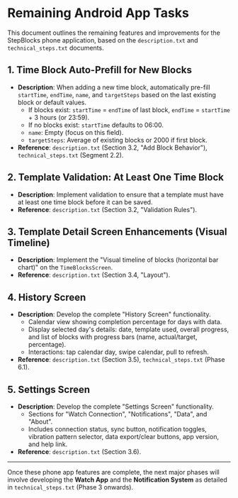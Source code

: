  # Remaining Android App Tasks

This document outlines the remaining features and improvements for the StepBlocks phone application, based on the `description.txt` and `technical_steps.txt` documents.

## 1. Time Block Auto-Prefill for New Blocks
- **Description**: When adding a new time block, automatically pre-fill `startTime`, `endTime`, `name`, and `targetSteps` based on the last existing block or default values.
    - If blocks exist: `startTime` = `endTime` of last block, `endTime` = `startTime` + 3 hours (or 23:59).
    - If no blocks exist: `startTime` defaults to 06:00.
    - `name`: Empty (focus on this field).
    - `targetSteps`: Average of existing blocks or 2000 if first block.
- **Reference**: `description.txt` (Section 3.2, "Add Block Behavior"), `technical_steps.txt` (Segment 2.2).

## 2. Template Validation: At Least One Time Block
- **Description**: Implement validation to ensure that a template must have at least one time block before it can be saved.
- **Reference**: `description.txt` (Section 3.2, "Validation Rules").

## 3. Template Detail Screen Enhancements (Visual Timeline)
- **Description**: Implement the "Visual timeline of blocks (horizontal bar chart)" on the `TimeBlocksScreen`.
- **Reference**: `description.txt` (Section 3.4, "Layout").

## 4. History Screen
- **Description**: Develop the complete "History Screen" functionality.
    - Calendar view showing completion percentage for days with data.
    - Display selected day's details: date, template used, overall progress, and list of blocks with progress bars (name, actual/target, percentage).
    - Interactions: tap calendar day, swipe calendar, pull to refresh.
- **Reference**: `description.txt` (Section 3.5), `technical_steps.txt` (Phase 6.1).

## 5. Settings Screen
- **Description**: Develop the complete "Settings Screen" functionality.
    - Sections for "Watch Connection", "Notifications", "Data", and "About".
    - Includes connection status, sync button, notification toggles, vibration pattern selector, data export/clear buttons, app version, and help link.
- **Reference**: `description.txt` (Section 3.6).

---

Once these phone app features are complete, the next major phases will involve developing the **Watch App** and the **Notification System** as detailed in `technical_steps.txt` (Phase 3 onwards).